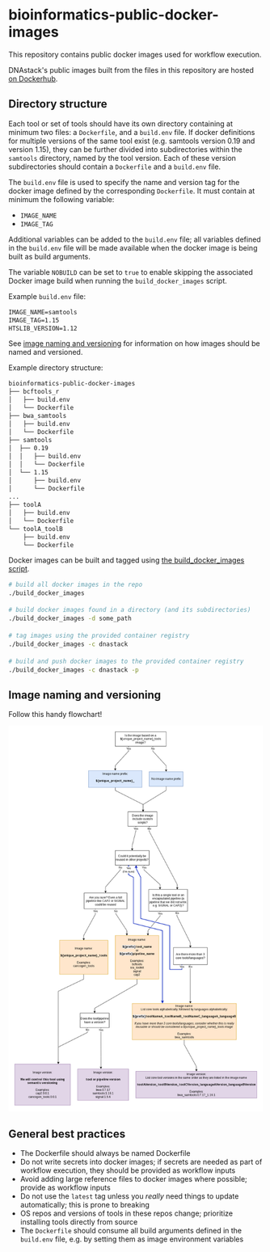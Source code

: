 # bioinformatics-public-docker-images

This repository contains public docker images used for workflow execution.

DNAstack's public images built from the files in this repository are hosted [on Dockerhub](https://hub.docker.com/u/dnastack).


## Directory structure

Each tool or set of tools should have its own directory containing at minimum two files: a `Dockerfile`, and a `build.env` file. If docker definitions for multiple versions of the same tool exist (e.g. samtools version 0.19 and version 1.15), they can be further divided into subdirectories within the `samtools` directory, named by the tool version. Each of these version subdirectories should contain a `Dockerfile` and a `build.env` file.

The `build.env` file is used to specify the name and version tag for the docker image defined by the corresponding `Dockerfile`. It must contain at minimum the following variable:

- `IMAGE_NAME`
- `IMAGE_TAG`

Additional variables can be added to the `build.env` file; all variables defined in the `build.env` file will be made available when the docker image is being built as build arguments.

The variable `NOBUILD` can be set to `true` to enable skipping the associated Docker image build when running the `build_docker_images` script.

Example `build.env` file:
```
IMAGE_NAME=samtools
IMAGE_TAG=1.15
HTSLIB_VERSION=1.12
```

See [image naming and versioning](#image-naming-and-versioning) for information on how images should be named and versioned.


Example directory structure:
```
bioinformatics-public-docker-images
├── bcftools_r
│   ├── build.env
│   └── Dockerfile
├── bwa_samtools
│   ├── build.env
│   └── Dockerfile
├── samtools
│  ├── 0.19
│  │   ├── build.env
│  │   └── Dockerfile
│  └── 1.15
│      ├── build.env
│      └── Dockerfile
...
├── toolA
│   ├── build.env
│   └── Dockerfile
└── toolA_toolB
    ├── build.env
    └── Dockerfile
```

Docker images can be built and tagged using [the build_docker_images script](./build_docker_images).

```bash
# build all docker images in the repo
./build_docker_images

# build docker images found in a directory (and its subdirectories)
./build_docker_images -d some_path

# tag images using the provided container registry
./build_docker_images -c dnastack

# build and push docker images to the provided container registry
./build_docker_images -c dnastack -p
```


## Image naming and versioning

Follow this handy flowchart!

![Docker image naming and versioning flowchart](image_naming_versioning_flowchart.png)


## General best practices

- The Dockerfile should always be named Dockerfile
- Do not write secrets into docker images; if secrets are needed as part of workflow execution, they should be provided as workflow inputs
- Avoid adding large reference files to docker images where possible; provide as workflow inputs
- Do not use the `latest` tag unless you _really_ need things to update automatically; this is prone to breaking
- OS repos and versions of tools in these repos change; prioritize installing tools directly from source
- The `Dockerfile` should consume all build arguments defined in the `build.env` file, e.g. by setting them as image environment variables
